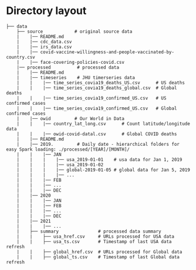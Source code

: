 # Directory layout

    ├── data    
        ├── source            # original source data
        |    |── README.md
        |    |── cdc_data.csv
        |    |── irs_data.csv
        |    |── covid-vaccine-willingness-and-people-vaccinated-by-country.csv
        |    |── face-covering-policies-covid.csv
        |── processed          # processed data
        |    |── README.md     
        |    |── timeseries    # JHU timerseries data
        |    |    |── time_series_covia19_deaths_US.csv      # US deaths
        |    |    |── time_series_covia19_deaths_global.csv  # Global deaths
        |    |    |── time_series_covia19_confirmed_US.csv   # US confirmed cases
        |    |    |── time_series_covia19_confirmed_US.csv   # Global confirmed cases
        |    |── owid         # Our World in Data
        |    |    |── country_lat_long.csv      # Count latitude/longitude data
        |    |    |── owid-covid-datal.csv      # Global COVID deaths
        |    |── README.md       
        |    |── 2019.         # Daily date - hierarchical folders for easy Spark loading: ./processed/[YEAR]/[MONTH]/
        |    |    |── JAN
        |    |    |    |── usa_2019-01-01    # usa data for Jan 1, 2019
        |    |    |    |── usa_2019-01-02
        |    |    |    |── global-2019-01-05 # global data for Jan 5, 2019
        |    |    |    |── ...
        |    |    |── FEB
        |    |    |── ...
        |    |    |── DEC
        |    |── 2020
        |    |    |── JAN
        |    |    |── FEB
        |    |    |── ...
        |    |    |── DEC
        |    |── 2021
        |    |    |── ...
        |    ├── summary               # processed data summary
        |    |    ├── usa_href.csv     # URLs processed for USA data
        |    |    ├── usa_ts.csv       # Timestamp of last USA data refresh
        |    |    ├── global_href.csv  # URLs processed for Global data
        |    |    ├── global_ts.csv    # Timestamp of last Global data refresh
